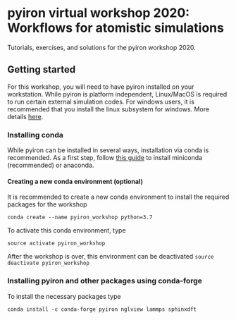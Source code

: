 # pyiron virtual workshop 2020: Workflows for atomistic simulations

Tutorials, exercises, and solutions for the pyiron workshop 2020.

## Getting started

For this workshop, you will need to have pyiron installed on your workstation. While 
pyiron is platform independent, Linux/MacOS is required to run certain external 
simulation codes. For windows users, it is recommended that you install the linux 
subsystem for windows. More details [here](https://docs.microsoft.com/en-us/windows/wsl/install-win10).

### Installing conda

While pyiron can be installed in several ways, installation via conda is recommended.
As a first step, follow [this guide](https://docs.conda.io/projects/conda/en/latest/user-guide/install/index.html
) to install miniconda (recommended) or anaconda.

#### Creating a new conda environment (optional)

It is recommended to create a new conda environment to install the required packages for the workshop

`conda create --name pyiron_workshop python=3.7`

To activate this conda environment, type

`source activate pyiron_workshop`

After the workshop is over, this environment can be deactivated `source deactivate pyiron_workshop`


### Installing pyiron and other packages using conda-forge

To install the necessary packages type

`conda install -c conda-forge pyiron nglview lammps sphinxdft`



